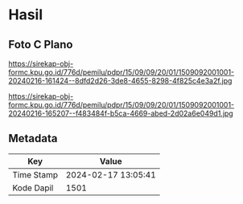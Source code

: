 # Hasil

## Foto C Plano

https://sirekap-obj-formc.kpu.go.id/776d/pemilu/pdpr/15/09/09/20/01/1509092001001-20240216-161424--8dfd2d26-3de8-4655-8298-4f825c4e3a2f.jpg

https://sirekap-obj-formc.kpu.go.id/776d/pemilu/pdpr/15/09/09/20/01/1509092001001-20240216-165207--f483484f-b5ca-4669-abed-2d02a6e049d1.jpg


## Metadata

| Key        | Value               |
| ---------- | ------------------- |
| Time Stamp | 2024-02-17 13:05:41 |
| Kode Dapil | 1501                |



